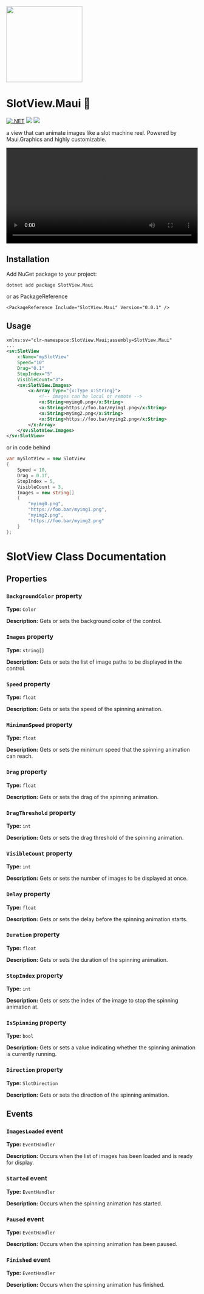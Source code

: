 <img src="https://raw.githubusercontent.com/nor0x/SlotView/main/Art/icon.png" width="200px" />

# SlotView.Maui 🎰
[![.NET](https://github.com/nor0x/SlotView/actions/workflows/dotnet.yml/badge.svg)](https://github.com/nor0x/OverFlower/actions/workflows/dotnet.yml)
[![](https://img.shields.io/nuget/v/SlotView.Maui)](https://www.nuget.org/packages/SlotView.Maui)
[![](https://img.shields.io/nuget/dt/SlotView.Maui)](https://www.nuget.org/packages/SlotView.Maui)

a view that can animate images like a slot machine reel. Powered by Maui.Graphics and highly customizable.

<video width="100%" controls>
  <source src="https://raw.githubusercontent.com/nor0x/SlotView/main/Art/demo.mp4" type="video/mp4" />
</video>



## Installation
Add NuGet package to your project:
```
dotnet add package SlotView.Maui
```
or as PackageReference
```
<PackageReference Include="SlotView.Maui" Version="0.0.1" />
```

## Usage
```xml
xmlns:sv="clr-namespace:SlotView.Maui;assembly=SlotView.Maui"
...
<sv:SlotView
    x:Name="mySlotView"
    Speed="10"
    Drag="0.1"
    StopIndex="5"
    VisibleCount="3">
    <sv:SlotView.Images>
        <x:Array Type="{x:Type x:String}">
            <!-- images can be local or remote -->
            <x:String>myimg0.png</x:String>
            <x:String>https://foo.bar/myimg1.png</x:String>
            <x:String>myimg2.png</x:String>
            <x:String>https://foo.bar/myimg2.png</x:String>
        </x:Array>
    </sv:SlotView.Images>
</sv:SlotView>
```

or in code behind
```csharp
var mySlotView = new SlotView
{
    Speed = 10,
    Drag = 0.1f,
    StopIndex = 5,
    VisibleCount = 3,
    Images = new string[]
    {
        "myimg0.png",
        "https://foo.bar/myimg1.png",
        "myimg2.png",
        "https://foo.bar/myimg2.png"
    }
};
```

# SlotView Class Documentation

## Properties

### `BackgroundColor` property

**Type:** `Color`

**Description:** Gets or sets the background color of the control.

### `Images` property

**Type:** `string[]`

**Description:** Gets or sets the list of image paths to be displayed in the control.

### `Speed` property

**Type:** `float`

**Description:** Gets or sets the speed of the spinning animation.

### `MinimumSpeed` property

**Type:** `float`

**Description:** Gets or sets the minimum speed that the spinning animation can reach.

### `Drag` property

**Type:** `float`

**Description:** Gets or sets the drag of the spinning animation.

### `DragThreshold` property

**Type:** `int`

**Description:** Gets or sets the drag threshold of the spinning animation.

### `VisibleCount` property

**Type:** `int`

**Description:** Gets or sets the number of images to be displayed at once.

### `Delay` property

**Type:** `float`

**Description:** Gets or sets the delay before the spinning animation starts.

### `Duration` property

**Type:** `float`

**Description:** Gets or sets the duration of the spinning animation.

### `StopIndex` property

**Type:** `int`

**Description:** Gets or sets the index of the image to stop the spinning animation at.

### `IsSpinning` property

**Type:** `bool`

**Description:** Gets or sets a value indicating whether the spinning animation is currently running.

### `Direction` property

**Type:** `SlotDirection`

**Description:** Gets or sets the direction of the spinning animation.

## Events

### `ImagesLoaded` event

**Type:** `EventHandler`

**Description:** Occurs when the list of images has been loaded and is ready for display.

### `Started` event

**Type:** `EventHandler`

**Description:** Occurs when the spinning animation has started.

### `Paused` event

**Type:** `EventHandler`

**Description:** Occurs when the spinning animation has been paused.

### `Finished` event

**Type:** `EventHandler`

**Description:** Occurs when the spinning animation has finished.
